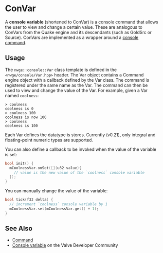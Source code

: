 # ConVar

A **console variable** (shortened to ConVar) is a console command that allows
the user to view and change a certain value. These are analogous to ConVars from
the Quake engine and its descendants (such as GoldSrc or Source). ConVars are
implemented as a wrapper around a [console command](Command).

## Usage

The `nwge::console::Var` class template is defined in the
`<nwge/console/Var.hpp>` header. The Var object contains a Command engine object
with a callback defined by the Var class. The command is registered under the
same name as the Var. The command can then be used to view and change the value
of the Var. For example, given a Var named `coolness`:

```console
> coolness
coolness is 0
> coolness 100
coolness is now 100
> coolness
coolness is 100
```

Each Var defines the datatype is stores. Currently (v0.21), only integral and
floating-point numeric types are supported.

You can also define a callback to be invoked when the value of the variable is
set:

```c++
bool init() {
  mCoolnessVar.onSet([](u32 value){
    // value is the new value of the `coolness` console variable
  });
}
```

You can manually change the value of the variable:

```c++
bool tick(f32 delta) {
  // increment `coolness` console variable by 1
  mCoolnessVar.set(mCoolnessVar.get() + 1);
}
```

## See Also

* [Command](Command)
* [Console variable][vdc-console-variable] on the Valve Developer Community

[vdc-console-variable]: https://developer.valvesoftware.com/wiki/Console_variable
